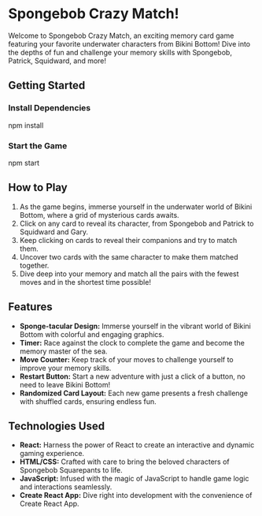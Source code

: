 # Spongebob Crazy Match!

Welcome to Spongebob Crazy Match, an exciting memory card game featuring your favorite underwater characters from Bikini Bottom! Dive into the depths of fun and challenge your memory skills with Spongebob, Patrick, Squidward, and more!

## Getting Started

### Install Dependencies

npm install

### Start the Game

npm start

## How to Play

1. As the game begins, immerse yourself in the underwater world of Bikini Bottom, where a grid of mysterious cards awaits.
2. Click on any card to reveal its character, from Spongebob and Patrick to Squidward and Gary.
3. Keep clicking on cards to reveal their companions and try to match them.
4. Uncover two cards with the same character to make them matched together.
5. Dive deep into your memory and match all the pairs with the fewest moves and in the shortest time possible!

## Features

- **Sponge-tacular Design:** Immerse yourself in the vibrant world of Bikini Bottom with colorful and engaging graphics.
- **Timer:** Race against the clock to complete the game and become the memory master of the sea.
- **Move Counter:** Keep track of your moves to challenge yourself to improve your memory skills.
- **Restart Button:** Start a new adventure with just a click of a button, no need to leave Bikini Bottom!
- **Randomized Card Layout:** Each new game presents a fresh challenge with shuffled cards, ensuring endless fun.

## Technologies Used

- **React:** Harness the power of React to create an interactive and dynamic gaming experience.
- **HTML/CSS:** Crafted with care to bring the beloved characters of Spongebob Squarepants to life.
- **JavaScript:** Infused with the magic of JavaScript to handle game logic and interactions seamlessly.
- **Create React App:** Dive right into development with the convenience of Create React App.
